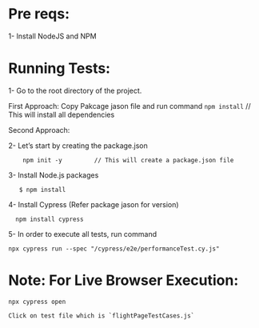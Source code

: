 
# Pre reqs:

1- Install NodeJS and NPM

# Running Tests:

1- Go to the root directory of the project.

First Approach: 
    Copy Pakcage jason file and run command `npm install`  // This will install all dependencies

Second Approach: 

2- Let’s start by creating the package.json

        npm init -y         // This will create a package.json file

3- Install Node.js packages

       $ npm install

4- Install Cypress (Refer package jason for version)

      npm install cypress

5- In order to execute all tests, run command

    npx cypress run --spec "/cypress/e2e/performanceTest.cy.js"

# Note: For Live Browser Execution:
    npx cypress open   

    Click on test file which is `flightPageTestCases.js`